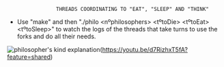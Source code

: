                     THREADS COORDINATING TO "EAT", "SLEEP" AND "THINK"

- Use "make" and then "./philo <nºphilosophers> <tºtoDie> <tºtoEat> <tºtoSleep>" to watch the logs of the threads that take turns to use the forks and do all their needs.

![philosopher's kind explanation](https://i.imgur.com/91uSE5x.jpeg)(https://youtu.be/d7RizhxT5fA?feature=shared)
